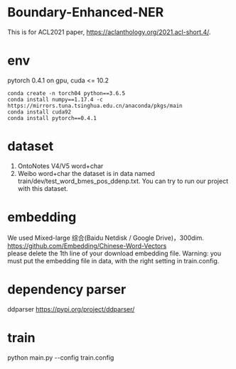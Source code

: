 # Boundary-Enhanced-NER
This is for ACL2021 paper, https://aclanthology.org/2021.acl-short.4/.

# env
pytorch 0.4.1 on gpu, cuda <= 10.2
```
conda create -n torch04 python==3.6.5
conda install numpy==1.17.4 -c https://mirrors.tuna.tsinghua.edu.cn/anaconda/pkgs/main
conda install cuda92
conda install pytorch==0.4.1
```

# dataset
1. OntoNotes V4/V5 word+char
2. Weibo word+char the dataset is in data named train/dev/test_word_bmes_pos_ddenp.txt. You can try to run our project with this dataset.

# embedding
We used Mixed-large 综合(Baidu Netdisk / Google Drive)，300dim.
https://github.com/Embedding/Chinese-Word-Vectors   
please delete the 1th line of your download embedding file. 
Warning: you must put the embedding file in data, with the right setting in train.config.

# dependency parser
ddparser   https://pypi.org/project/ddparser/

# train
python main.py --config train.config
